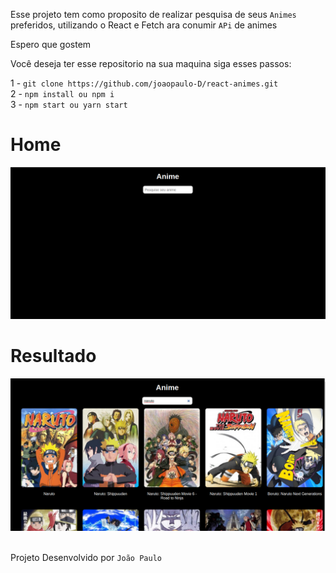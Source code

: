 Esse projeto tem como proposito de realizar pesquisa de seus `Animes` preferidos, utilizando o React e Fetch ara conumir `APi` de animes

Espero que gostem

Você deseja ter esse repositorio na sua maquina siga esses passos: 

1 - `git clone https://github.com/joaopaulo-D/react-animes.git`
<br>
2 - `npm install ou npm i`
<br>
3 - `npm start ou yarn start` 

# Home

<img src="./src/assets/home.png" alt=""/>

# Resultado

<img src="./src/assets/search.png" alt=""/>

<br>
<br>

Projeto Desenvolvido por `João Paulo`
